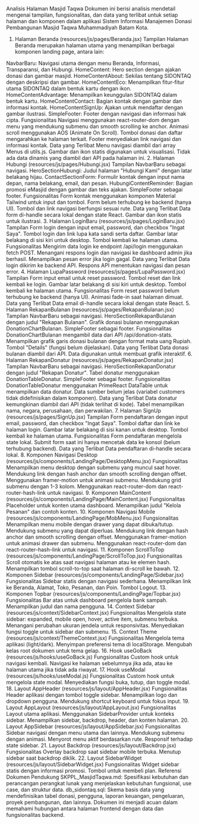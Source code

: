 Analisis Halaman Masjid Taqwa
Dokumen ini berisi analisis mendetail mengenai tampilan, fungsionalitas, dan data yang terlibat untuk setiap halaman dan komponen dalam aplikasi Sistem Informasi Manajemen Donasi Pembangunan Masjid Taqwa Muhammadiyah Batam Kota.

1. Halaman Beranda (resources/js/pages/Beranda.jsx)
Tampilan
Halaman Beranda merupakan halaman utama yang menampilkan berbagai komponen landing page, antara lain:

NavbarBaru: Navigasi utama dengan menu Beranda, Informasi, Transparansi, dan Hubungi.
HomeContent: Hero section dengan ajakan donasi dan gambar masjid.
HomeContentAbout: Sekilas tentang SIDONTAQ dengan deskripsi dan gambar.
HomeContentEco: Menampilkan fitur-fitur utama SIDONTAQ dalam bentuk kartu dengan ikon.
HomeContentAdvantage: Menampilkan keunggulan SIDONTAQ dalam bentuk kartu.
HomeContentContact: Bagian kontak dengan gambar dan informasi kontak.
HomeContentSignUp: Ajakan untuk mendaftar dengan gambar ilustrasi.
SimpleFooter: Footer dengan navigasi dan informasi hak cipta.
Fungsionalitas
Navigasi menggunakan react-router-dom dengan menu yang mendukung submenu dan smooth scrolling ke anchor.
Animasi scroll menggunakan AOS (Animate On Scroll).
Tombol donasi dan daftar mengarahkan ke halaman terkait.
Footer menyediakan link navigasi dan informasi kontak.
Data yang Terlibat
Menu navigasi diambil dari array Menus di utils.js.
Gambar dan ikon statis digunakan untuk visualisasi.
Tidak ada data dinamis yang diambil dari API pada halaman ini.
2. Halaman Hubungi (resources/js/pages/Hubungi.jsx)
Tampilan
NavbarBaru sebagai navigasi.
HeroSectionHubungi: Judul halaman "Hubungi Kami" dengan latar belakang hijau.
ContactSectionForm: Formulir kontak dengan input nama depan, nama belakang, email, dan pesan.
HubungiContentReminder: Bagian promosi eMasjid dengan gambar dan teks ajakan.
SimpleFooter sebagai footer.
Fungsionalitas
Form kontak menggunakan komponen Material Tailwind untuk input dan tombol.
Form belum terhubung ke backend (hanya UI).
Tombol dan link navigasi berfungsi sesuai rute.
Data yang Terlibat
Data form di-handle secara lokal dengan state React.
Gambar dan ikon statis untuk ilustrasi.
3. Halaman LoginBaru (resources/js/pages/LoginBaru.jsx)
Tampilan
Form login dengan input email, password, dan checkbox "Ingat Saya".
Tombol login dan link lupa kata sandi serta daftar.
Gambar latar belakang di sisi kiri untuk desktop.
Tombol kembali ke halaman utama.
Fungsionalitas
Mengirim data login ke endpoint /api/login menggunakan fetch POST.
Menangani respons login dan navigasi ke dashboard admin jika berhasil.
Menampilkan pesan error jika login gagal.
Data yang Terlibat
Data login dikirim ke backend API.
Respons API menentukan navigasi dan pesan error.
4. Halaman LupaPassword (resources/js/pages/LupaPassword.jsx)
Tampilan
Form input email untuk reset password.
Tombol reset dan link kembali ke login.
Gambar latar belakang di sisi kiri untuk desktop.
Tombol kembali ke halaman utama.
Fungsionalitas
Form reset password belum terhubung ke backend (hanya UI).
Animasi fade-in saat halaman dimuat.
Data yang Terlibat
Data email di-handle secara lokal dengan state React.
5. Halaman RekapanBulanan (resources/js/pages/RekapanBulanan.jsx)
Tampilan
NavbarBaru sebagai navigasi.
HeroSectionRekapanBulanan dengan judul "Rekapan Bulanan".
Grafik donasi bulanan menggunakan DonationChartBulanan.
SimpleFooter sebagai footer.
Fungsionalitas
DonationChartBulanan mengambil data dari API /api/donation-stats.
Menampilkan grafik garis donasi bulanan dengan format mata uang Rupiah.
Tombol "Details" (fungsi belum dijelaskan).
Data yang Terlibat
Data donasi bulanan diambil dari API.
Data digunakan untuk membuat grafik interaktif.
6. Halaman RekapanDonatur (resources/js/pages/RekapanDonatur.jsx)
Tampilan
NavbarBaru sebagai navigasi.
HeroSectionRekapanDonatur dengan judul "Rekapan Donatur".
Tabel donatur menggunakan DonationTableDonatur.
SimpleFooter sebagai footer.
Fungsionalitas
DonationTableDonatur menggunakan PrimeReact DataTable untuk menampilkan data donatur.
Data sumber belum jelas (variabel customers tidak didefinisikan dalam komponen).
Data yang Terlibat
Data donatur kemungkinan diambil dari API (tidak terlihat di kode).
Tabel menampilkan nama, negara, perusahaan, dan perwakilan.
7. Halaman SignUp (resources/js/pages/SignUp.jsx)
Tampilan
Form pendaftaran dengan input email, password, dan checkbox "Ingat Saya".
Tombol daftar dan link ke halaman login.
Gambar latar belakang di sisi kanan untuk desktop.
Tombol kembali ke halaman utama.
Fungsionalitas
Form pendaftaran mengelola state lokal.
Submit form saat ini hanya mencetak data ke konsol (belum terhubung backend).
Data yang Terlibat
Data pendaftaran di-handle secara lokal.
8. Komponen Navigasi Desktop (resources/js/components/LandingPage/DesktopMenu.jsx)
Fungsionalitas
Menampilkan menu desktop dengan submenu yang muncul saat hover.
Mendukung link dengan hash anchor dan smooth scrolling dengan offset.
Menggunakan framer-motion untuk animasi submenu.
Mendukung grid submenu dengan 1-3 kolom.
Menggunakan react-router-dom dan react-router-hash-link untuk navigasi.
9. Komponen MainContent (resources/js/components/LandingPage/MainContent.jsx)
Fungsionalitas
Placeholder untuk konten utama dashboard.
Menampilkan judul "Kelola Pesanan" dan contoh konten.
10. Komponen Navigasi Mobile (resources/js/components/LandingPage/MobMenu.jsx)
Fungsionalitas
Menampilkan menu mobile dengan drawer yang dapat dibuka/tutup.
Mendukung submenu yang dapat diperluas.
Mendukung link dengan hash anchor dan smooth scrolling dengan offset.
Menggunakan framer-motion untuk animasi drawer dan submenu.
Menggunakan react-router-dom dan react-router-hash-link untuk navigasi.
11. Komponen ScrollToTop (resources/js/components/LandingPage/ScrollToTop.jsx)
Fungsionalitas
Scroll otomatis ke atas saat navigasi halaman atau ke elemen hash.
Menampilkan tombol scroll-to-top saat halaman di-scroll ke bawah.
12. Komponen Sidebar (resources/js/components/LandingPage/Sidebar.jsx)
Fungsionalitas
Sidebar statis dengan navigasi sederhana.
Menampilkan link ke Beranda, Alamat, Toko, Pesanan, dan Poin.
Tombol Logout.
13. Komponen Topbar (resources/js/components/LandingPage/Topbar.jsx)
Fungsionalitas
Bar atas untuk dashboard pengelola bank sampah.
Menampilkan judul dan nama pengguna.
14. Context Sidebar (resources/js/context/SidebarContext.jsx)
Fungsionalitas
Mengelola state sidebar: expanded, mobile open, hover, active item, submenu terbuka.
Menangani perubahan ukuran jendela untuk responsivitas.
Menyediakan fungsi toggle untuk sidebar dan submenu.
15. Context Theme (resources/js/context/ThemeContext.jsx)
Fungsionalitas
Mengelola tema aplikasi (light/dark).
Menyimpan preferensi tema di localStorage.
Mengubah kelas root dokumen untuk tema gelap.
16. Hook useGoBack (resources/js/hooks/useGoBack.js)
Fungsionalitas
Custom hook untuk navigasi kembali.
Navigasi ke halaman sebelumnya jika ada, atau ke halaman utama jika tidak ada riwayat.
17. Hook useModal (resources/js/hooks/useModal.js)
Fungsionalitas
Custom hook untuk mengelola state modal.
Menyediakan fungsi buka, tutup, dan toggle modal.
18. Layout AppHeader (resources/js/layout/AppHeader.jsx)
Fungsionalitas
Header aplikasi dengan tombol toggle sidebar.
Menampilkan logo dan dropdown pengguna.
Mendukung shortcut keyboard untuk fokus input.
19. Layout AppLayout (resources/js/layout/AppLayout.jsx)
Fungsionalitas
Layout utama aplikasi.
Menggunakan SidebarProvider untuk konteks sidebar.
Menampilkan sidebar, backdrop, header, dan konten halaman.
20. Layout AppSidebar (resources/js/layout/AppSidebar.jsx)
Fungsionalitas
Sidebar navigasi dengan menu utama dan lainnya.
Mendukung submenu dengan animasi.
Menyorot menu aktif berdasarkan rute.
Responsif terhadap state sidebar.
21. Layout Backdrop (resources/js/layout/Backdrop.jsx)
Fungsionalitas
Overlay backdrop saat sidebar mobile terbuka.
Menutup sidebar saat backdrop diklik.
22. Layout SidebarWidget (resources/js/layout/SidebarWidget.jsx)
Fungsionalitas
Widget sidebar statis dengan informasi promosi.
Tombol untuk membeli plan.
Referensi Dokumen Pendukung
SKPPL_MasjidTaqwa.md: Spesifikasi kebutuhan dan perancangan perangkat lunak yang menjelaskan kebutuhan fungsional, use case, dan struktur data.
db_sidontaq.sql: Skema basis data yang mendefinisikan tabel donasi, pengguna, laporan keuangan, pengeluaran, proyek pembangunan, dan lainnya.
Dokumen ini menjadi acuan dalam memahami hubungan antara halaman frontend dengan data dan fungsionalitas backend.